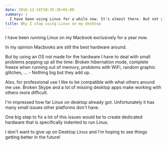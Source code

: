 ```yaml
---
date: 2016-12-16T10:35:36+01:00
summary: |
  I have been using Linux for a while now. It's almost there. But not yet.
title: Why I stop using Linux on my desktop
---
```


I have been running Linux on my Macbook exclusively for a year now.

In my opinion Macbooks are still the best hardware around.

But by using an OS not made for the hardware I have to deal with small problems popping up all the time:
Broken hibernation mode, complete freeze when running out of memory, problems with WiFi, random graphic glitches, ... - Nothing big but they add up.

Also, for professional use I like to be compatible with what others around me use.
Broken Skype and a lot of missing desktop apps make working with others more difficult.

I'm impressed how far Linux on desktop already got. Unfortunately it has many small issues other platforms don't have.

One big step to fix a lot of this issues would be to create dedicated hardware that is specifically indented to run Linux.

I don't want to give up on Desktop Linux and I'm hoping to see things getting better in the future!

